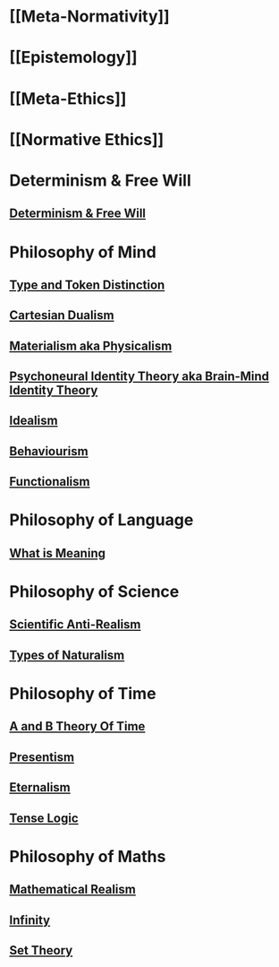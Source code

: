 # [[Meta-Normativity]]
# [[Epistemology]]
# [[Meta-Ethics]]
# [[Normative Ethics]]
# Determinism & Free Will
## [Determinism & Free Will](Determinism%20&%20Free%20Will/Determinism%20&%20Free%20Will)  
# Philosophy of Mind
## [Type and Token Distinction](Philosophy%20of%20Mind/Type%20and%20Token%20Distinction)  
## [Cartesian Dualism](Philosophy%20of%20Mind/Cartesian%20Dualism)  
## [Materialism aka Physicalism](Philosophy%20of%20Mind/Materialism%20aka%20Physicalism)  
## [Psychoneural Identity Theory aka Brain-Mind Identity Theory](Philosophy%20of%20Mind/Psychoneural%20Identity%20Theory%20aka%20Brain-Mind%20Identity%20Theory)  
## [Idealism](Philosophy%20of%20Mind/Idealism)  
## [Behaviourism](Philosophy%20of%20Mind/Behaviourism)  
## [Functionalism](Philosophy%20of%20Mind/Functionalism)  
# Philosophy of Language
## [What is Meaning](Philosophy%20of%20Language/What%20is%20Meaning)  
# Philosophy of Science
## [Scientific Anti-Realism](Philosophy%20of%20Science/Scientific%20Anti-Realism)  
## [Types of Naturalism](Philosophy%20of%20Science/Types%20of%20Naturalism)  
# Philosophy of Time
## [A and B Theory Of Time](Philosophy%20of%20Time/A%20and%20B%20Theory%20Of%20Time)  

## [Presentism](Philosophy%20of%20Time/Presentism)  
## [Eternalism](Philosophy%20of%20Time/Eternalism)  
## [Tense Logic](Philosophy%20of%20Time/Tense%20Logic)  
# Philosophy of Maths
## [Mathematical Realism](Philosophy%20of%20Maths/Mathematical%20Realism)  
## [Infinity](Philosophy%20of%20Maths/Infinity)  
## [Set Theory](Philosophy%20of%20Maths/Set%20Theory)  